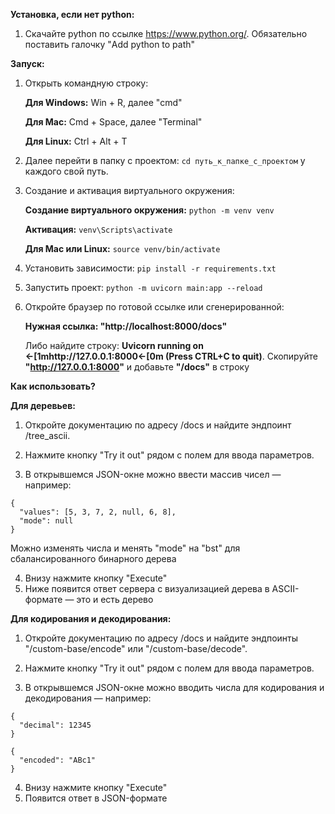 **Установка, если нет python:**
1. Скачайте python по ссылке https://www.python.org/. Обязательно поставить галочку "Add python to path"

**Запуск:**
1. Открыть командную строку:
    
    **Для Windows:**
    Win + R, далее "cmd"
    
    **Для Mac:**
    Cmd + Space, далее "Terminal"
    
    **Для Linux:**
    Ctrl + Alt + T
2. Далее перейти в папку с проектом: ```cd путь_к_папке_с_проектом``` у каждого свой путь.
3. Создание и активация виртуального окружения:
    
    **Создание виртуального окружения:**
    ```python -m venv venv```
    
    **Активация:**
    ```venv\Scripts\activate```
    
    **Для Mac или Linux:**
    ```source venv/bin/activate```
4. Установить зависимости: ```pip install -r requirements.txt```
5. Запустить проект: ```python -m uvicorn main:app --reload```
6. Откройте браузер по готовой ссылке или сгенерированной:
   
    **Нужная ссылка: "http://localhost:8000/docs"**
   
    Либо найдите строку: **Uvicorn running on ←[1mhttp://127.0.0.1:8000←[0m (Press CTRL+C to quit)**.
    Скопируйте **"http://127.0.0.1:8000"** и добавьте **"/docs"** в строку

**Как использовать?**

**Для деревьев:**

1. Откройте документацию по адресу /docs и найдите эндпоинт /tree_ascii.

2. Нажмите кнопку "Try it out" рядом с полем для ввода параметров.

3. В открывшемся JSON-окне можно ввести массив чисел — например:
```
{
  "values": [5, 3, 7, 2, null, 6, 8],
  "mode": null
}
```
Можно изменять числа и менять "mode" на "bst" для сбалансированного бинарного дерева

4. Внизу нажмите кнопку "Execute"
5. Ниже появится ответ сервера с визуализацией дерева в ASCII-формате — это и есть дерево

**Для кодирования и декодирования:**

1. Откройте документацию по адресу /docs и найдите эндпоинты "/custom-base/encode" или "/custom-base/decode".

2. Нажмите кнопку "Try it out" рядом с полем для ввода параметров.

3. В открывшемся JSON-окне можно вводить числа для кодирования и декодирования — например:
```
{
  "decimal": 12345
}
```
```
{
  "encoded": "ABc1"
}
```

4. Внизу нажмите кнопку "Execute"
5. Появится ответ в JSON-формате